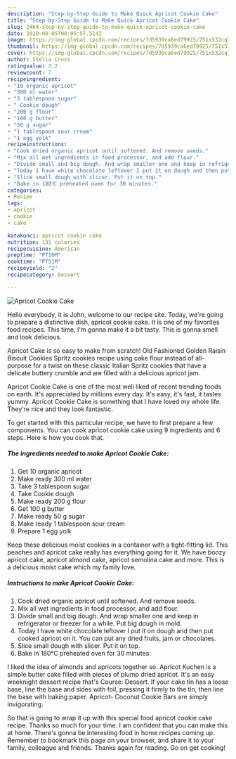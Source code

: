 ```yaml
---
description: "Step-by-Step Guide to Make Quick Apricot Cookie Cake"
title: "Step-by-Step Guide to Make Quick Apricot Cookie Cake"
slug: 2464-step-by-step-guide-to-make-quick-apricot-cookie-cake
date: 2020-08-05T00:05:57.514Z
image: https://img-global.cpcdn.com/recipes/7d5939ca6ed79925/751x532cq70/apricot-cookie-cake-recipe-main-photo.jpg
thumbnail: https://img-global.cpcdn.com/recipes/7d5939ca6ed79925/751x532cq70/apricot-cookie-cake-recipe-main-photo.jpg
cover: https://img-global.cpcdn.com/recipes/7d5939ca6ed79925/751x532cq70/apricot-cookie-cake-recipe-main-photo.jpg
author: Stella Cross
ratingvalue: 3.2
reviewcount: 7
recipeingredient:
- "10 organic apricot"
- "300 ml water"
- "3 tablespoon sugar"
- " Cookie dough"
- "200 g flour"
- "100 g butter"
- "50 g sugar"
- "1 tablespoon sour cream"
- "1 egg yolk"
recipeinstructions:
- "Cook dried organic apricot until softened. And remove seeds."
- "Mix all wet ingredients in food processor, and add flour."
- "Divide small and big dough. And wrap smaller one and keep in refrigerator or freezer for a while. Put big dough in mold."
- "Today I have white chocolate leftover I put it on dough and then put cooked apricot on it. You can put any dried fruits, jam or chocolates."
- "Slice small dough with slicer. Put it on top."
- "Bake in 180℃ preheated oven for 30 minutes."
categories:
- Recipe
tags:
- apricot
- cookie
- cake

katakunci: apricot cookie cake 
nutrition: 131 calories
recipecuisine: American
preptime: "PT10M"
cooktime: "PT51M"
recipeyield: "2"
recipecategory: Dessert

---
```



![Apricot Cookie Cake](https://img-global.cpcdn.com/recipes/7d5939ca6ed79925/751x532cq70/apricot-cookie-cake-recipe-main-photo.jpg)

Hello everybody, it is John, welcome to our recipe site. Today, we're going to prepare a distinctive dish, apricot cookie cake. It is one of my favorites food recipes. This time, I'm gonna make it a bit tasty. This is gonna smell and look delicious.

Apricot Cake is so easy to make from scratch! Old Fashioned Golden Raisin Biscuit Cookies Spritz cookies recipe using cake flour instead of all-purpose for a twist on these classic Italian Spritz cookies that have a delicate buttery crumble and are filled with a delicious apricot jam.

Apricot Cookie Cake is one of the most well liked of recent trending foods on earth. It's appreciated by millions every day. It's easy, it's fast, it tastes yummy. Apricot Cookie Cake is something that I have loved my whole life. They're nice and they look fantastic.


To get started with this particular recipe, we have to first prepare a few components. You can cook apricot cookie cake using 9 ingredients and 6 steps. Here is how you cook that.

<!--inarticleads1-->

##### The ingredients needed to make Apricot Cookie Cake:

1. Get 10 organic apricot
1. Make ready 300 ml water
1. Take 3 tablespoon sugar
1. Take  Cookie dough
1. Make ready 200 g flour
1. Get 100 g butter
1. Make ready 50 g sugar
1. Make ready 1 tablespoon sour cream
1. Prepare 1 egg yolk


Keep these delicious moist cookies in a container with a tight-fitting lid. This peaches and apricot cake really has everything going for it. We have boozy apricot cake, apricot almond cake, apricot semolina cake and more. This is a delicious moist cake which my family love. 

<!--inarticleads2-->

##### Instructions to make Apricot Cookie Cake:

1. Cook dried organic apricot until softened. And remove seeds.
1. Mix all wet ingredients in food processor, and add flour.
1. Divide small and big dough. And wrap smaller one and keep in refrigerator or freezer for a while. Put big dough in mold.
1. Today I have white chocolate leftover I put it on dough and then put cooked apricot on it. You can put any dried fruits, jam or chocolates.
1. Slice small dough with slicer. Put it on top.
1. Bake in 180℃ preheated oven for 30 minutes.


I liked the idea of almonds and apricots together so. Apricot Kuchen is a simple butter cake filled with pieces of plump dried apricot. It&#39;s an easy weeknight dessert recipe that&#39;s Course: Dessert. If your cake tin has a loose base, line the base and sides with foil, pressing it firmly to the tin, then line the base with baking paper. Apricot- Coconut Cookie Bars are simply invigorating. 

So that is going to wrap it up with this special food apricot cookie cake recipe. Thanks so much for your time. I am confident that you can make this at home. There's gonna be interesting food in home recipes coming up. Remember to bookmark this page on your browser, and share it to your family, colleague and friends. Thanks again for reading. Go on get cooking!

